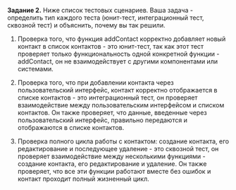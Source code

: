 **Задание 2.**
Ниже список тестовых сценариев. Ваша задача - определить тип каждого теста
(юнит-тест, интеграционный тест, сквозной тест) и объяснить, почему вы так решили.

1. Проверка того, что функция addContact корректно добавляет новый контакт в список
   контактов - это юнит-тест, так как этот тест проверяет только функциональность одной конкретной функции - addContact,
   он не взаимодействует с другими компонентами или системами.

2. Проверка того, что при добавлении контакта через пользовательский интерфейс,
   контакт корректно отображается в списке контактов - это интеграционный тест, он проверяет взаимодействие между пользовательским интерфейсом и списком контактов.
   Он также проверяет, что данные, введенные через пользовательский интерфейс, правильно передаются и отображаются в списке контактов.

3. Проверка полного цикла работы с контактом: создание контакта, его редактирование и
   последующее удаление - это сквозной тест, он проверяет взаимодействие между несколькими функциями - создание контакта, его редактирование и удаление.
   Он также проверяет, что все эти функции работают вместе без ошибок и контакт проходит полный жизненный цикл.
 